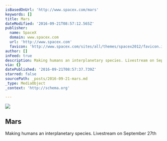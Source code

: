 ```yaml
---
isBasedOnUrl: 'http://www.spacex.com/mars'
keywords: []
title: Mars
dateModified: '2016-09-21T08:57:12.565Z'
publisher:
  name: SpaceX
  domain: www.spacex.com
  url: 'http://www.spacex.com'
  favicon: 'http://www.spacex.com/sites/all/themes/spacex2012/favicon.ico'
author: []
inFeed: true
description: Making humans an interplanetary species. Livestream on September 27th
via: {}
datePublished: '2016-09-21T08:57:37.739Z'
starred: false
sourcePath: _posts/2016-09-21-mars.md
_type: MediaObject
_context: 'http://schema.org'

---
```

<article style=""><img src="https://s3-us-west-2.amazonaws.com/the-grid-img/p/7283b7687ad76c8707b19258bde6d2312ac25d3a.jpg" /><h1>Mars</h1><p>Making humans an interplanetary species. Livestream on September 27th</p></article>